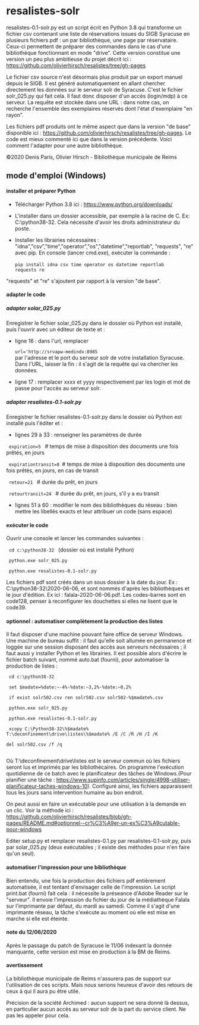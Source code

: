 # resalistes-solr
resalistes-0.1-solr.py est un script écrit en Python 3.8 qui transforme un fichier csv contenant une liste de réservations issues du SIGB Syracuse en plusieurs fichiers pdf : un par bibliothèque, une page par réservataire. Ceux-ci permettent de préparer des commandes dans le cas d'une bibliothèque fonctionnant en mode "drive". Cette version constitue une version un peu plus ambitieuse du projet décrit ici : https://github.com/olivierhirsch/resalistes/tree/gh-pages

Le fichier csv source n'est désormais plus produit par un export manuel depuis le SIGB. Il est généré automatiquement en allant chercher directement les données sur le serveur solr de Syracuse. C'est le fichier solr_025.py qui fait cela. Il faut donc disposer d'un accès (login/mdp) à ce serveur. La requête est stockée dans une URL : dans notre cas, on recherche l'ensemble des exemplaires réservés dont l'état d'exemplaire "en rayon".

Les fichiers pdf produits ont le même aspect que dans la version "de base" disponible ici : https://github.com/olivierhirsch/resalistes/tree/gh-pages. Le code est mieux commenté ici que dans la version précédente. Voici comment l'adapter pour une autre bibliothèque.

©2020 Denis Paris, Olivier Hirsch - Bibliothèque municipale de Reims 

<h2>mode d'emploi (Windows)</h2>

<h4>installer et préparer Python</h4>

- Télécharger Python 3.8 ici : https://www.python.org/downloads/

- L'installer dans un dossier accessible, par exemple à la racine de C. Ex: C:\python38-32. Cela nécessite d'avoir les droits administrateur du poste.

- Installer les librairies nécessaires : "idna","csv","time","operator","os","datetime","reportlab", "requests", "re" avec pip.  En console (lancer cmd.exe), exécuter la commande :
<br><br><code>pip install idna csv time operator os datetime reportlab requests re</code>

"requests" et "re" s'ajoutent par rapport à la version "de base".

<h4>adapter le code</h4><h5>adapter solar_025.py</h5> Enregistrer le fichier solar_025.py dans le dossier où Python est installé, puis l'ouvrir avec un éditeur de texte et :

- ligne 16 : dans l'url, remplacer 
<br><code> url='http://srvapw-medindx:8985 </code><br> par l'adresse et le port du serveur solr de votre installation Syracuse. Dans l'URL, laisser la fin : il s'agit de la requête qui va chercher les données.

- ligne 17 : remplacer xxxx et yyyy respectivement par les login et mot de passe pour l'accès au serveur solr.

<h5>adapter resalistes-0.1-solr.py</h5> Enregistrer le fichier resalistes-0.1-solr.py dans le dossier où Python est installé puis l'éditer et :

- lignes 29 à 33 : renseigner les paramètres de durée

 <code> expiration=5 </code> # temps de mise à disposition des documents une fois prêtés, en jours

  <code> expirationtransit=8 </code># temps de mise à disposition des documents une fois prêtés, en jours, en cas de transit

  <code> retour=21 </code> # durée du prêt, en jours

  <code> retourtransit=24 </code> # durée du prêt, en jours, s'il y a eu transit

- lignes 51 à 60 : modifier le nom des bibliothèques du réseau : bien mettre les libellés exacts et leur attribuer un code (sans espace)

<h4>exécuter le code</h4> Ouvrir une console et lancer les commandes suivantes :

<code> cd c:\python38-32 </code> (dossier où est installé Python)

<code> python.exe solr_025.py </code>

<code> python.exe resalistes-0.1-solr.py </code>

Les fichiers pdf sont créés dans un sous dossier à la date du jour. Ex : C:\python38-32\2020-06-06, et sont nommés d'après les bibliothèques et le jour d'édition. Ex ici : falala-2020-06-06.pdf. Les codes-barres sont en code128, penser à reconfigurer les douchettes si elles ne lisent que le code39.

<h4>optionnel : automatiser complètement la production des listes</h4> Il faut disposer d'une machine pouvant faire office de serveur Windows. Une machine de bureau suffit : il faut qu'elle soit allumée en permanence et loggée sur une session disposant des accès aux serveurs nécéssaires ; il faut aussi y installer Python et les librairies. Il est possible alors d'écrire le fichier batch suivant, nommé auto.bat (fourni), pour automatiser la production de listes :
<br>
<code>
<div> cd c:\python38-32 </div>
<div> set $madate=%date:~-4%-%date:~3,2%-%date:~0,2%  </div>
<div> if exist solr502.csv ren solr502.csv solr502-%$madate%.csv</div>
<div> python.exe solr_025.py </div>
<div> python.exe resalistes-0.1-solr.py </div>
<div> xcopy C:\Python38-32\%$madate% T:\deconfinement\drive\listes\%$madate% /E /C /R /H /I /K </div>
<div>del solr502.csv /f /q</div>
</code>

Où T:\deconfinement\drive\listes est le serveur commun où les fichiers seront lus et imprimés par les bibliothécaires. On programme l'exécution quotidienne de ce batch avec le planificateur des tâches de Windows.(Pour planifier une tâche : https://www.supinfo.com/articles/single/4998-utiliser-planificateur-taches-windows-10). Configuré ainsi, les fichiers apparaissent tous les jours sans intervention humaine au bon endroit.

On peut aussi en faire un exécutable pour une utilisation à la demande en un clic. Voir la méthode ici :
https://github.com/olivierhirsch/resalistes/blob/gh-pages/README.md#optionnel--cr%C3%A9er-un-ex%C3%A9cutable-pour-windows

Editer setup.py et remplacer resalistes-0.1.py par resalistes-0.1-solr.py, puis par solar_025.py (deux exécutables ; il existe des méthodes pour n'en faire qu'un seul).

<h4>automatiser l'impression pour une bibliothèque</h4> Bien entendu, une fois la production des fichiers pdf entièrement automatisée, il est tentant d'envisager celle de l'impression. Le script print.bat (fourni) fait cela : il nécessite la préseance d'Adobe Reader sur le "serveur". Il envoie l'impression du fichier du jour de la médiathèque Falala sur l'imprimante par défaut, du mardi au samedi. Comme il s'agit d'une imprimante réseau, la tâche s'exécute au moment où elle est mise en marche si elle est éteinte.

<h4>note du 12/06/2020</h4> Après le passage du patch de Syracuse le 11/06 indexant la donnée manquante, cette version est mise en production à la BM de Reims.

<h4>avertissement</h4>La bibliothèque municipale de Reims n'assurera pas de support sur l'utilisation de ces scripts. Mais nous serions heureux d'avoir des retours de ceux à qui il aura pu être utile.

Précision de la société Archimed : aucun support ne sera donné là dessus, en particulier aucun accès au serveur solr de la part du service client. Ne pas les appeler pour cela.
